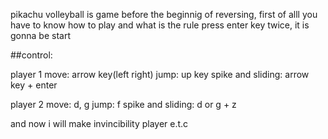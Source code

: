pikachu volleyball is game
before the beginnig of reversing, first of alll you have to know how to play and what is the rule
press enter key twice, it is gonna be start


##control:


player 1
move: arrow key(left right)
jump: up key
spike and sliding: arrow key + enter

player 2
move: d, g
jump: f
spike and sliding: d or g + z

and now i will make invincibility player e.t.c
